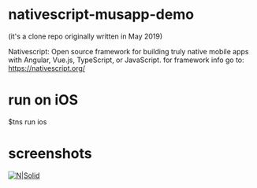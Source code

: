 # nativescript-musapp-demo 
(it's a clone repo originally written in May 2019)

Nativescript: Open source framework for building truly native mobile apps with Angular, Vue.js, TypeScript, or JavaScript.
for framework info go to: https://nativescript.org/

# run on iOS
$tns run ios

# screenshots

[![N|Solid](https://uploads.workwork.fun/uploads/ca489e3002ee447db08e2e527b0e0f87_4b549357ef04fc22493e10c1ee0fca6a_1601027739370.PNG)](https://xr.workwork.fun)
